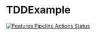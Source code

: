 # TDDExample

[![Features Pipeline Actions Status](https://github.com/{steve123s}/{TDDExample}/workflows/{features_pipeline}/badge.svg)](https://github.com/{userName}/{repoName}/actions)
